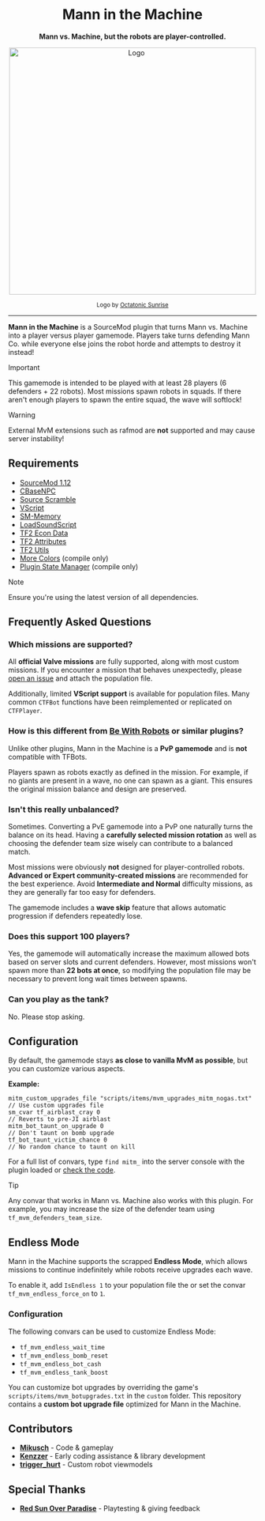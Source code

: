 <div align="center">

# Mann in the Machine

**Mann vs. Machine, but the robots are player-controlled.**

<img src="banner.png" alt="Logo" width="500"/>

<sub>Logo by [Octatonic Sunrise](https://steamcommunity.com/profiles/76561198027701160)</sub>

</div>

---

**Mann in the Machine** is a SourceMod plugin that turns Mann vs. Machine into a player versus player gamemode.
Players take turns defending Mann Co. while everyone else joins the robot horde and attempts to destroy it instead!

> [!IMPORTANT]  
> This gamemode is intended to be played with at least 28 players (6 defenders + 22 robots).
> Most missions spawn robots in squads. If there aren't enough players to spawn the entire squad, the wave will softlock!

> [!WARNING]
> External MvM extensions such as rafmod are **not** supported and may cause server instability!

## Requirements

* [SourceMod 1.12](https://www.sourcemod.net/)
* [CBaseNPC](https://github.com/TF2-DMB/CBaseNPC)
* [Source Scramble](https://github.com/nosoop/SMExt-SourceScramble)
* [VScript](https://github.com/FortyTwoFortyTwo/VScript)
* [SM-Memory](https://github.com/Scags/SM-Memory)
* [LoadSoundScript](https://github.com/haxtonsale/LoadSoundScript)
* [TF2 Econ Data](https://github.com/nosoop/SM-TFEconData)
* [TF2 Attributes](https://github.com/FlaminSarge/tf2attributes)
* [TF2 Utils](https://github.com/nosoop/SM-TFUtils)
* [More Colors](https://github.com/DoctorMcKay/sourcemod-plugins/blob/master/scripting/include/morecolors.inc) (compile only)
* [Plugin State Manager](https://github.com/Mikusch/PluginStateManager/blob/master/addons/sourcemod/scripting/include/pluginstatemanager.inc) (compile only)

> [!NOTE]
> Ensure you're using the latest version of all dependencies.

## Frequently Asked Questions

### Which missions are supported?

All **official Valve missions** are fully supported, along with most custom missions.
If you encounter a mission that behaves unexpectedly, please [open an issue](https://github.com/Mikusch/MannInTheMachine/issues) and attach the population file.

Additionally, limited **VScript support** is available for population files.
Many common `CTFBot` functions have been reimplemented or replicated on `CTFPlayer`.

### How is this different from [Be With Robots](https://github.com/caxanga334/tf-bewithrobots-redux) or similar plugins?

Unlike other plugins, Mann in the Machine is a **PvP gamemode** and is **not** compatible with TFBots.

Players spawn as robots exactly as defined in the mission.
For example, if no giants are present in a wave, no one can spawn as a giant.
This ensures the original mission balance and design are preserved.

### Isn't this really unbalanced?

Sometimes. Converting a PvE gamemode into a PvP one naturally turns the balance on its head.
Having a **carefully selected mission rotation** as well as choosing the defender team size wisely can contribute to a balanced match.

Most missions were obviously **not** designed for player-controlled robots.
**Advanced or Expert community-created missions** are recommended for the best experience.
Avoid **Intermediate and Normal** difficulty missions, as they are generally far too easy for defenders.

The gamemode includes a **wave skip** feature that allows automatic progression if defenders repeatedly lose.

### Does this support 100 players?

Yes, the gamemode will automatically increase the maximum allowed bots based on server slots and current defenders.
However, most missions won't spawn more than **22 bots at once**, so modifying the population file may be necessary to prevent long wait times between spawns.

### Can you play as the tank?

No. Please stop asking.

## Configuration

By default, the gamemode stays **as close to vanilla MvM as possible**, but you can customize various aspects.

**Example:**

```
mitm_custom_upgrades_file "scripts/items/mvm_upgrades_mitm_nogas.txt"   // Use custom upgrades file
sm_cvar tf_airblast_cray 0                                              // Reverts to pre-JI airblast
mitm_bot_taunt_on_upgrade 0                                             // Don't taunt on bomb upgrade
tf_bot_taunt_victim_chance 0                                            // No random chance to taunt on kill
```

For a full list of convars, type `find mitm_` into the server console with the plugin loaded or [check the code](https://github.com/Mikusch/MannInTheMachine/blob/master/addons/sourcemod/scripting/mitm/convars.sp).

> [!TIP]  
> Any convar that works in Mann vs. Machine also works with this plugin.
> For example, you may increase the size of the defender team using `tf_mvm_defenders_team_size`.

## Endless Mode

Mann in the Machine supports the scrapped **Endless Mode**, which allows missions to continue indefinitely while robots receive upgrades each wave.

To enable it, add `IsEndless 1` to your population file the or set the convar `tf_mvm_endless_force_on` to `1`.

### Configuration

The following convars can be used to customize Endless Mode:

* `tf_mvm_endless_wait_time`
* `tf_mvm_endless_bomb_reset`
* `tf_mvm_endless_bot_cash`
* `tf_mvm_endless_tank_boost`

You can customize bot upgrades by overriding the game's `scripts/items/mvm_botupgrades.txt` in the `custom` folder.
This repository contains a **custom bot upgrade file** optimized for Mann in the Machine.

## Contributors

* **[Mikusch](https://github.com/Mikusch)** - Code & gameplay
* **[Kenzzer](https://github.com/Kenzzer)** - Early coding assistance & library development
* **[trigger_hurt](https://steamcommunity.com/profiles/76561198036209556)** - Custom robot viewmodels

## Special Thanks

* **[Red Sun Over Paradise](https://redsun.tf)** - Playtesting & giving feedback
